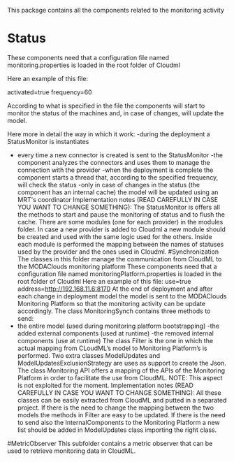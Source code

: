This package contains all the components related to the monitoring activity
# Status
These components need that a configuration file named monitoring.properties is loaded in the root folder of Cloudml

Here an example of this file:

activated=true
frequency=60

According to what is specified in the file the components will start to monitor the status of the machines and, in case of changes, will update the model.

Here more in detail the way in which it work:
-during the deployment a StatusMonitor is instantiates
- every time a new connector is created is sent to the StatusMonitor 
-the component analyzes the connectors and uses them to manage the connection with the provider
-when the deployment is complete the component starts a thread that, according to the specified frequency, will check the status
-only in case of changes in the status (the component has an internal cache) the model will be updated using an MRT's coordinator
Implementation notes (READ CAREFULLY IN CASE YOU WANT TO CHANGE SOMETHING):
The StatusMonitor is offers all the methods to start and pause the monitoring of status and to flush the cache.
There are some modules (one for each provider) in the modules folder.
In case a new provider is added to Cloudml a new module should be created and used with the same logic used for the others.
Inside each module is performed the mapping between the names of statuses used by the provider and the ones used in Cloudml.
#Synchronization
The classes in this folder manage the communication from CloudML to the MODAClouds monitoring platform
These components need that a configuration file named monitoringPlatform.properties is loaded in the root folder of Cloudml
Here an example of this file:
use=true
address=http://192.168.11.6:8170
At the end of deployment and after each change in deployment model the model is sent to the MODAClouds Monitoring Platform so that the monitoring activity can be update accordingly.
The class MonitoringSynch contains three methods to send:
- the entire model (used during monitoring platform bootstrapping)
-the added external components (used at runtime)
-the removed internal components (use at runtime)
The class Filter is the one in which the actual mapping from CLoudML’s model to Monitoring Platform’s is performed.
Two extra classes ModelUpdates and ModelUpdatesExclusionStrategy are uses as support to create the Json.
The class Monitoring API offers a mapping of the APIs of the Monitoring Platform in order to facilitate the use from CloudML.
NOTE: This aspect is not exploited for the moment.
Implementation notes (READ CAREFULLY IN CASE YOU WANT TO CHANGE SOMETHING):
All these classes can be easily extracted from CloudML and putted in a separated project.
If there is the need to change the mapping between the two models the methods in Filter are easy to be updated.
If there is the need to send also the InternalComponents to the Monitoring Platform a new list should be added in ModelUpdates class importing the right class.

#MetricObserver
This subfolder contains a metric observer that can be used to retrieve monitoring data in CloudML.


